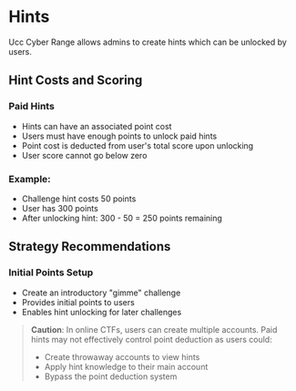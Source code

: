 # Hints

Ucc Cyber Range allows admins to create hints which can be unlocked by users.

## Hint Costs and Scoring

### Paid Hints
* Hints can have an associated point cost
* Users must have enough points to unlock paid hints
* Point cost is deducted from user's total score upon unlocking
* User score cannot go below zero

### Example:
* Challenge hint costs 50 points
* User has 300 points
* After unlocking hint: 300 - 50 = 250 points remaining

## Strategy Recommendations

### Initial Points Setup
* Create an introductory "gimme" challenge
* Provides initial points to users
* Enables hint unlocking for later challenges

> **Caution**: In online CTFs, users can create multiple accounts. Paid hints may not effectively control point deduction as users could:
> * Create throwaway accounts to view hints
> * Apply hint knowledge to their main account
> * Bypass the point deduction system

